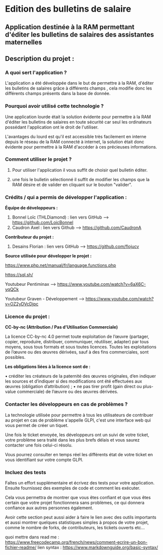 ﻿# Edition des bulletins de salaire 

## Application destinée à la RAM permettant d'éditer les bulletins de salaires des assistantes maternelles 

## Description du projet : 

### A quoi sert l'application ? 

L'application a été développée dans le but de permettre à la RAM, 
d'éditer les bulletins de salaires grâce à différents champs , cela modifie donc les différents champs présents dans la base de donnée.


### Pourquoi avoir utilisé cette technologie ? 

Une application lourde était la solution évidente pour permettre à 
la RAM d'éditer les bulletins de salaires en toute sécurité car seul les ordinateurs possédant l'application ont le droit de l'utiliser.


L'avantages du lourd est qu'il est accessible très facilement en interne 
depuis le réseau de la RAM connecté à internet, la solution était
donc évidente pour permettre à la RAM d'accéder à ces précieuses
informations.


### Comment utiliser le projet ?

1. Pour utiliser l'application il vous suffit de choisir quel bulletin éditer.


2.   une fois le bulletin sélectionné il suffit de modifier les champs que la RAM désire et de valider en cliquant sur le bouton "valider".


### Crédits / qui a permis de développer l'application :

**Équipe de développeurs :** 
1. Bonnel Loïc (THLDiamond) : lien vers GitHub --> https://github.com/LoicBonnel
2. Caudron Axel : lien vers Github --> https://github.com/CaudronA

**Contributeur du projet :**
1. Desains Florian : lien vers GitHub --> https://github.com/flojucv

**Source utilisée pour développer le projet :**

https://www.php.net/manual/fr/language.functions.php

https://sql.sh/

Youtubeur Pentiminax --> https://www.youtube.com/watch?v=6aX6C-yqQCk

Youtubeur Graven - Développement --> https://www.youtube.com/watch?v=OZ2yDVcDjpc

### Licence du projet :

**CC-by-nc (Attribution / Pas d’Utilisation Commerciale)**


La licence CC-by-nc 4.0 permet toute exploitation de l’œuvre (partager, copier, reproduire, distribuer, communiquer, réutiliser, adapter) par tous moyens, sous tous formats et sous toutes licences. Toutes les exploitations de l’œuvre ou des œuvres dérivées, sauf à des fins commerciales, sont possibles.

**Les obligations liées à la licence sont de :**

• créditer les créateurs de la paternité des œuvres originales, d’en indiquer les sources et d’indiquer si des modifications ont été effectuées aux œuvres (obligation d’attribution) ;
• ne pas tirer profit (gain direct ou plus-value commerciale) de l’œuvre ou des œuvres dérivées.

### Contacter les développeurs en cas de problèmes ?

La technologie utilisée pour permettre à tous les utilisateurs de contribuer au projet en cas 
de problème s'appelle GLPI, c'est une interface web qui vous permet de créer un tiquet.

Une fois le ticket envoyée, les développeurs ont un suivi de votre ticket, votre problème
sera traité dans les plus brefs délais et vous saurez contacter une fois celui-ci résolu.

Vous pourrez consulter en temps réel les différents état de votre ticket en vous identifiant 
sur votre compte GLPI.


### Incluez des tests

Faîtes un effort supplémentaire et écrivez des tests pour votre application. Ensuite fournissez des exemples de code et comment les exécuter.

Cela vous permettra de montrer que vous êtes confiant et que vous êtes certain que votre projet fonctionnera sans problèmes, ce qui donnera confiance aux autres personnes également.

Avoir cette section peut aussi aider à faire le lien avec des outils importants et aussi montrer quelques statistiques simples à propos de votre projet, comme le nombre de forks, de contributeurs, les tickets ouverts etc...





quoi mettre dans read me : https://www.freecodecamp.org/french/news/comment-ecrire-un-bon-fichier-readme/
lien syntax :  https://www.markdownguide.org/basic-syntax/





